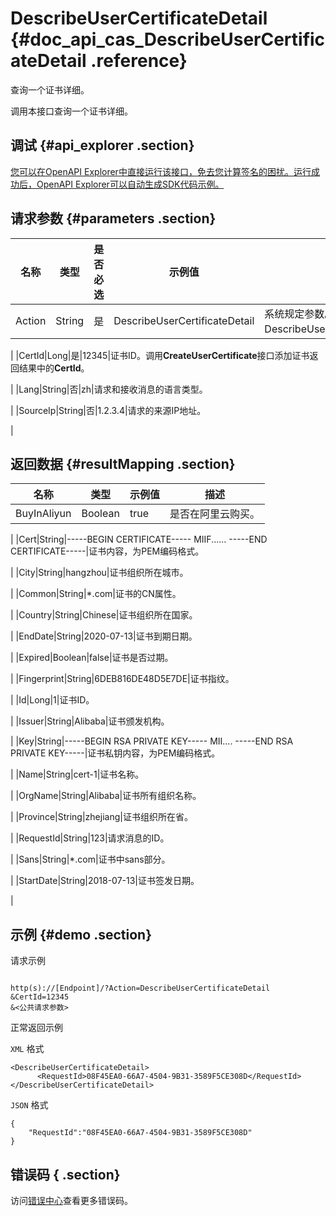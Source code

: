 # DescribeUserCertificateDetail {#doc_api_cas_DescribeUserCertificateDetail .reference}

查询一个证书详细。

调用本接口查询一个证书详细。

## 调试 {#api_explorer .section}

[您可以在OpenAPI Explorer中直接运行该接口，免去您计算签名的困扰。运行成功后，OpenAPI Explorer可以自动生成SDK代码示例。](https://api.aliyun.com/#product=cas&api=DescribeUserCertificateDetail&type=RPC&version=2018-07-13)

## 请求参数 {#parameters .section}

|名称|类型|是否必选|示例值|描述|
|--|--|----|---|--|
|Action|String|是|DescribeUserCertificateDetail|系统规定参数。取值：DescribeUserCertificateDetail。

 |
|CertId|Long|是|12345|证书ID。调用**CreateUserCertificate**接口添加证书返回结果中的**CertId**。

 |
|Lang|String|否|zh|请求和接收消息的语言类型。

 |
|SourceIp|String|否|1.2.3.4|请求的来源IP地址。

 |

## 返回数据 {#resultMapping .section}

|名称|类型|示例值|描述|
|--|--|---|--|
|BuyInAliyun|Boolean|true|是否在阿里云购买。

 |
|Cert|String|-----BEGIN CERTIFICATE----- MIIF...... -----END CERTIFICATE-----|证书内容，为PEM编码格式。

 |
|City|String|hangzhou|证书组织所在城市。

 |
|Common|String|\*.com|证书的CN属性。

 |
|Country|String|Chinese|证书组织所在国家。

 |
|EndDate|String|2020-07-13|证书到期日期。

 |
|Expired|Boolean|false|证书是否过期。

 |
|Fingerprint|String|6DEB816DE48D5E7DE|证书指纹。

 |
|Id|Long|1|证书ID。

 |
|Issuer|String|Alibaba|证书颁发机构。

 |
|Key|String|-----BEGIN RSA PRIVATE KEY----- MII.... -----END RSA PRIVATE KEY-----|证书私钥内容，为PEM编码格式。

 |
|Name|String|cert-1|证书名称。

 |
|OrgName|String|Alibaba|证书所有组织名称。

 |
|Province|String|zhejiang|证书组织所在省。

 |
|RequestId|String|123|请求消息的ID。

 |
|Sans|String|\*.com|证书中sans部分。

 |
|StartDate|String|2018-07-13|证书签发日期。

 |

## 示例 {#demo .section}

请求示例

``` {#request_demo}

http(s)://[Endpoint]/?Action=DescribeUserCertificateDetail
&CertId=12345
&<公共请求参数>

```

正常返回示例

`XML` 格式

``` {#xml_return_success_demo}
<DescribeUserCertificateDetail>
	  <RequestId>08F45EA0-66A7-4504-9B31-3589F5CE308D</RequestId>
</DescribeUserCertificateDetail>
```

`JSON` 格式

``` {#json_return_success_demo}
{
	"RequestId":"08F45EA0-66A7-4504-9B31-3589F5CE308D"
}
```

## 错误码 { .section}

访问[错误中心](https://error-center.aliyun.com/status/product/cas)查看更多错误码。

